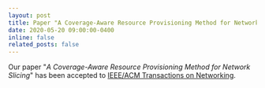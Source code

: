 ```yaml
---
layout: post
title: Paper "A Coverage-Aware Resource Provisioning Method for Network Slicing" has been accepted to IEEE/ACM Transactions on Networking (TON)
date: 2020-05-20 09:00:00-0400
inline: false
related_posts: false
---
```


Our paper "*A Coverage-Aware Resource Provisioning Method for Network Slicing*" has been accepted to [IEEE/ACM Transactions on Networking](https://ieeexplore.ieee.org/document/9187556/).
